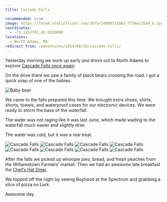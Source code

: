 ```yaml
---
title: Cascade Falls

recommended: true
image: https://farm4.staticflickr.com/3875/14890721083_7f26e13599_b.jpg
coordinates:
  - -73.1352701,42.6919608
locations:
  - North Adams, MA
redirect_from: /adventures/2014/08/10/cascade-falls/
---
```


Yesterday morning we work up early and drove out to North Adams to explore [Cascade Falls once again](/adventures/2013/06/02/this-weekend/).

On the drive there we saw a family of black bears crossing the road. I got a quick snap of one of the babies.

<img src="https://farm6.staticflickr.com/5551/14878717335_2f354ef4d4_o.jpg" alt="Baby bear">

We came to the falls prepared this time. We brought extra shoes, shirts, shorts, towels, and waterproof cases for our electronic devices. We were ready to storm the base of the waterfall.

The water was not raging like it was last June, which made wading to the waterfall much easier and slightly drier.

The water was cold, but it was a real treat.

<div class="photos">

<img src="https://farm4.staticflickr.com/3889/14684318097_0518d83447_b.jpg" alt="Cascade Falls">

<img src="https://farm4.staticflickr.com/3910/14870501702_4b7396f95a_b.jpg" alt="Cascade Falls">

<img src="https://farm4.staticflickr.com/3906/14890716173_0022fde150_b.jpg" class="img-thirds" alt="Cascade Falls">

<img src="https://farm4.staticflickr.com/3906/14867778481_e3a5699f06_b.jpg" class="img-thirds" alt="Cascade Falls">

<img src="https://farm4.staticflickr.com/3867/14684233128_6dcc41988d_b.jpg" class="img-thirds" alt="Cascade Falls">

<img src="https://farm6.staticflickr.com/5593/14868370954_aecd506bee_b.jpg" class="img-half" alt="Cascade Falls">

<img src="https://farm6.staticflickr.com/5566/14847833746_f4c02626cd_b.jpg" class="img-half" alt="Cascade Falls">

<img src="https://farm4.staticflickr.com/3875/14890721083_7f26e13599_b.jpg" alt="Cascade Falls">
</div>

After the falls we picked up whoopie pies, bread, and fresh peaches from the Williamstown Farmers&rsquo; market. Then we had an awesome late breakfast the [Chef&rsquo;s Hat Diner](http://www.chefshatdiner.com/).

We topped off the night by seeing Boyhood at the Spectrum and grabbing a slice of pizza on Lark.

Awesome day.
